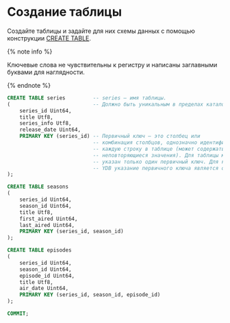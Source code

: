 # Создание таблицы

Создайте таблицы и задайте для них схемы данных с помощью конструкции [CREATE TABLE](../reference/syntax/create_table.md).

{% note info %}

Ключевые слова не чувствительны к регистру и написаны заглавными буквами для наглядности.

{% endnote %}

```sql
CREATE TABLE series         -- series — имя таблицы.
(                           -- Должно быть уникальным в пределах каталога.
    series_id Uint64,
    title Utf8,
    series_info Utf8,
    release_date Uint64,
    PRIMARY KEY (series_id) -- Первичный ключ — это столбец или
                            -- комбинация столбцов, однозначно идентифицирующих
                            -- каждую строку в таблице (может содержать только
                            -- неповторяющиеся значения). Для таблицы может быть
                            -- указан только один первичный ключ. Для каждой таблицы
                            -- YDB указание первичного ключа является обязательным.
);

CREATE TABLE seasons
(
    series_id Uint64,
    season_id Uint64,
    title Utf8,
    first_aired Uint64,
    last_aired Uint64,
    PRIMARY KEY (series_id, season_id)
);

CREATE TABLE episodes
(
    series_id Uint64,
    season_id Uint64,
    episode_id Uint64,
    title Utf8,
    air_date Uint64,
    PRIMARY KEY (series_id, season_id, episode_id)
);

COMMIT;
```
